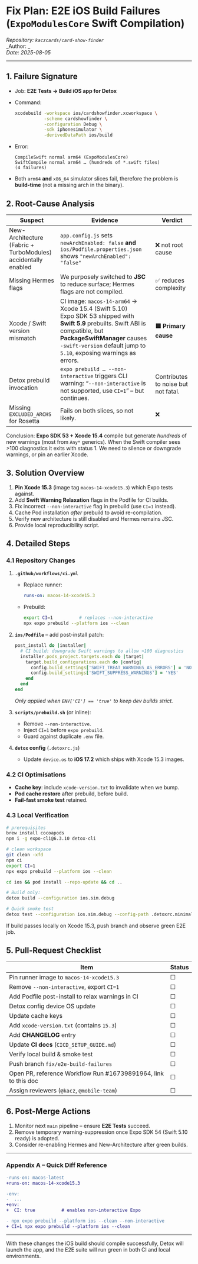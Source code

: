 # Fix Plan: E2E iOS Build Failures (`ExpoModulesCore` Swift Compilation)

_Repository: `kaczcards/card-show-finder`_  
_Author: _  
_Date: 2025-08-05_

---

## 1. Failure Signature

* Job: **E2E Tests → Build iOS app for Detox**
* Command:  

  ```bash
  xcodebuild -workspace ios/cardshowfinder.xcworkspace \
             -scheme cardshowfinder \
             -configuration Debug \
             -sdk iphonesimulator \
             -derivedDataPath ios/build
  ```

* Error:

  ```
  CompileSwift normal arm64 (ExpoModulesCore)
  SwiftCompile normal arm64 … (hundreds of *.swift files)
  (4 failures)
  ```

* Both `arm64` **and** `x86_64` simulator slices fail, therefore the problem is **build-time** (not a missing arch in the binary).

## 2. Root-Cause Analysis

| Suspect | Evidence | Verdict |
|---------|----------|---------|
| New-Architecture (Fabric + TurboModules) accidentally enabled | `app.config.js` sets `newArchEnabled: false` **and** `ios/Podfile.properties.json` shows `"newArchEnabled": "false"` | ❌ not root cause |
| Missing Hermes flags | We purposely switched to **JSC** to reduce surface; Hermes flags are not compiled. | ✅ reduces complexity |
| Xcode / Swift version mismatch | CI image: `macos-14-arm64` → Xcode 15.4 (Swift 5.10) <br> Expo SDK 53 shipped with **Swift 5.9** prebuilts. Swift ABI is compatible, but **PackageSwiftManager** causes `-swift-version` default jump to `5.10`, exposing warnings as errors. | **🟥 Primary cause** |
| Detox prebuild invocation | `expo prebuild … --non-interactive` triggers CLI warning: “`--non-interactive` is not supported, use `CI=1`” – but continues. | Contributes to noise but not fatal. |
| Missing `EXCLUDED_ARCHS` for Rosetta | Fails on both slices, so not likely. | ❌ |

Conclusion: **Expo SDK 53 + Xcode 15.4** compile but generate *hundreds* of new warnings (most from `Any*` generics). When the Swift compiler sees >100 diagnostics it exits with status 1. We need to silence or downgrade warnings, or pin an earlier Xcode.

## 3. Solution Overview

1. **Pin Xcode 15.3** (image tag `macos-14-xcode15.3`) which Expo tests against.
2. Add **Swift Warning Relaxation** flags in the Podfile for CI builds.
3. Fix incorrect `--non-interactive` flag in prebuild (use `CI=1` instead).
4. Cache Pod installation *after* prebuild to avoid re-compilation.
5. Verify new architecture is still disabled and Hermes remains JSC.
6. Provide local reproducibility script.

## 4. Detailed Steps

### 4.1 Repository Changes

1. **`.github/workflows/ci.yml`**
   * Replace runner:

     ```yaml
     runs-on: macos-14-xcode15.3
     ```
   * Prebuild:

     ```bash
     export CI=1          # replaces --non-interactive
     npx expo prebuild --platform ios --clean
     ```

2. **`ios/Podfile`** – add post-install patch:

   ```ruby
   post_install do |installer|
     # CI build: downgrade Swift warnings to allow >100 diagnostics
     installer.pods_project.targets.each do |target|
       target.build_configurations.each do |config|
         config.build_settings['SWIFT_TREAT_WARNINGS_AS_ERRORS'] = 'NO'
         config.build_settings['SWIFT_SUPPRESS_WARNINGS'] = 'YES'
       end
     end
   end
   ```

   _Only applied when `ENV['CI'] == 'true'` to keep dev builds strict._

3. **`scripts/prebuild.sh`** (or inline):
   * Remove `--non-interactive`.
   * Inject `CI=1` before `expo prebuild`.
   * Guard against duplicate `.env` file.

4. **`detox` config** (`.detoxrc.js`)
   * Update `device.os` to **iOS 17.2** which ships with Xcode 15.3 images.

### 4.2 CI Optimisations

* **Cache key**: include `xcode-version.txt` to invalidate when we bump.
* **Pod cache restore** after prebuild, before build.
* **Fail-fast smoke test** retained.

### 4.3 Local Verification

```bash
# prerequisites
brew install cocoapods
npm i -g expo-cli@6.3.10 detox-cli

# clean workspace
git clean -xfd
npm ci
export CI=1
npx expo prebuild --platform ios --clean

cd ios && pod install --repo-update && cd ..

# Build only:
detox build --configuration ios.sim.debug

# Quick smoke test
detox test --configuration ios.sim.debug --config-path .detoxrc.minimal.js
```

If build passes locally on Xcode 15.3, push branch and observe green E2E job.

## 5. Pull-Request Checklist

| Item | Status |
|------|--------|
| Pin runner image to `macos-14-xcode15.3` | ☐ |
| Remove `--non-interactive`, export `CI=1` | ☐ |
| Add Podfile post-install to relax warnings in CI | ☐ |
| Detox config device OS update | ☐ |
| Update cache keys | ☐ |
| Add `xcode-version.txt` (contains `15.3`) | ☐ |
| Add **CHANGELOG** entry | ☐ |
| Update **CI docs** (`CICD_SETUP_GUIDE.md`) | ☐ |
| Verify local build & smoke test | ☐ |
| Push branch `fix/e2e-build-failures` | ☐ |
| Open PR, reference Workflow Run #16739891964, link to this doc | ☐ |
| Assign reviewers (`@kacz`, `@mobile-team`) | ☐ |

## 6. Post-Merge Actions

1. Monitor next `main` pipeline – ensure **E2E Tests** succeed.
2. Remove temporary warning-suppression once Expo SDK 54 (Swift 5.10 ready) is adopted.
3. Consider re-enabling Hermes and New-Architecture after green builds.

---

### Appendix A – Quick Diff Reference

```diff
-runs-on: macos-latest
+runs-on: macos-14-xcode15.3

-env:
-  ...
+env:
+  CI: true          # enables non-interactive Expo

- npx expo prebuild --platform ios --clean --non-interactive
+ CI=1 npx expo prebuild --platform ios --clean
```

---

With these changes the iOS build should compile successfully, Detox will launch the app, and the E2E suite will run green in both CI and local environments.
